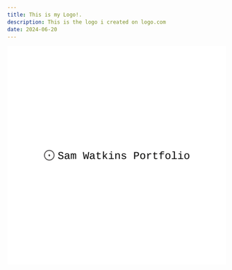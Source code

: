```yaml
---
title: This is my Logo!.
description: This is the logo i created on logo.com
date: 2024-06-20
---
```



<img src="logo-color.png" alt="logo">